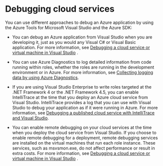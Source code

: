 <properties 
   pageTitle="Debugging Azure Cloud Services | Windows Azure"
   description="Debugging Azure Cloud Services"
   services="visual-studio-online"
   documentationCenter="n/a"
   authors="patshea123"
   manager="douge"
   editor="tlee" />
<tags
	ms.service="visual-studio-online"
	ms.date="08/14/2015"
	wacn.date=""/>

# Debugging cloud services

You can use different approaches to debug an Azure application by using the Azure Tools for Microsoft Visual Studio and the Azure SDK:

- You can debug an Azure application from Visual Studio when you are developing it, just as you would any Visual C# or Visual Basic application. For more information, see <!-- deleted by customization [Debug your --><!-- keep by customization: begin --> [Debugging a <!-- keep by customization: end --> cloud service <!-- deleted by customization on your local computer](/documentation/articles/vs-azure-tools-debug-cloud-services-virtual-machines#debug-your-cloud-service-on-your-local-computer) --><!-- keep by customization: begin --> or virtual machine in Visual Studio](http://go.microsoft.com/fwlink/p/?LinkID=623018) <!-- keep by customization: end -->.

- You can use Azure Diagnostics to log detailed information from code running within roles, whether the roles are running in the development environment or in Azure. For more information, see [Collecting logging data by using Azure Diagnostics](https://msdn.microsoft.com/zh-cn/library/gg433048.aspx).

- If you are using Visual Studio Enterprise to write roles targeted at the .NET Framework 4 or the .NET Framework 4.5, you can enable IntelliTrace at the time that you deploy an Azure cloud service from Visual Studio. IntelliTrace provides a log that you can use with Visual Studio to debug your application as if it were running in Azure. For more information, see [Debugging a published cloud service with IntelliTrace and Visual Studio]( /documentation/articles/vs-azure-tools-intellitrace-debug-published-cloud-services/).

- You can enable remote debugging on your cloud services at the time when you deploy the cloud service from Visual Studio. If you choose to enable remote debugging for a deployment, remote debugging services are installed on the virtual machines that run each role instance. These services, such as msvsmon.exe, do not affect performance or result in extra costs. For more information, see <!-- deleted by customization [Debug --><!-- keep by customization: begin --> [Debugging <!-- keep by customization: end --> a cloud service <!-- keep by customization: begin --> or virtual machine <!-- keep by customization: end --> in <!-- deleted by customization Azure](/documentation/articles/vs-azure-tools-debug-cloud-services-virtual-machines#debug-a-cloud-service-in-azure) --><!-- keep by customization: begin --> Visual Studio](http://go.microsoft.com/fwlink/p/?LinkID=623018) <!-- keep by customization: end -->.



